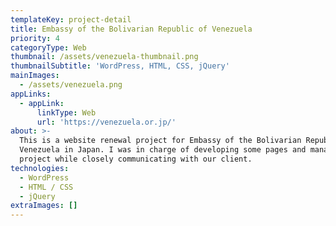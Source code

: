 ```yaml
---
templateKey: project-detail
title: Embassy of the Bolivarian Republic of Venezuela
priority: 4
categoryType: Web
thumbnail: /assets/venezuela-thumbnail.png
thumbnailSubtitle: 'WordPress, HTML, CSS, jQuery'
mainImages:
  - /assets/venezuela.png
appLinks:
  - appLink:
      linkType: Web
      url: 'https://venezuela.or.jp/'
about: >-
  This is a website renewal project for Embassy of the Bolivarian Republic of
  Venezuela in Japan. I was in charge of developing some pages and managing the
  project while closely communicating with our client.
technologies:
  - WordPress
  - HTML / CSS
  - jQuery
extraImages: []
---
```


